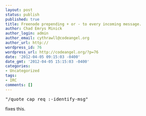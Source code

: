 ```yaml
---
layout: post
status: publish
published: true
title: Freenode prepending + or - to every incoming message.
author: Chad Emrys Minick
author_login: admin
author_email: cythrawll@codeangel.org
author_url: http://
wordpress_id: 76
wordpress_url: http://codeangel.org/?p=76
date: '2012-04-05 09:15:03 -0400'
date_gmt: '2012-04-05 15:15:03 -0400'
categories:
- Uncategorized
tags:
- IRC
comments: []
---
```

<pre>"/quote cap req :-identify-msg"</pre> fixes this.
